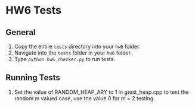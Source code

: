 # HW6 Tests

## General

1. Copy the entire `tests` directory into your `hw6` folder.
2. Navigate into the `tests` folder in your `hw6` folder.
3. Type `python hw6_checker.py` to run tests.

## Running Tests

1. Set the value of RANDOM_HEAP_ARY to 1 in gtest_heap.cpp to test the random m valued case, use the value 0 for m = 2 testing